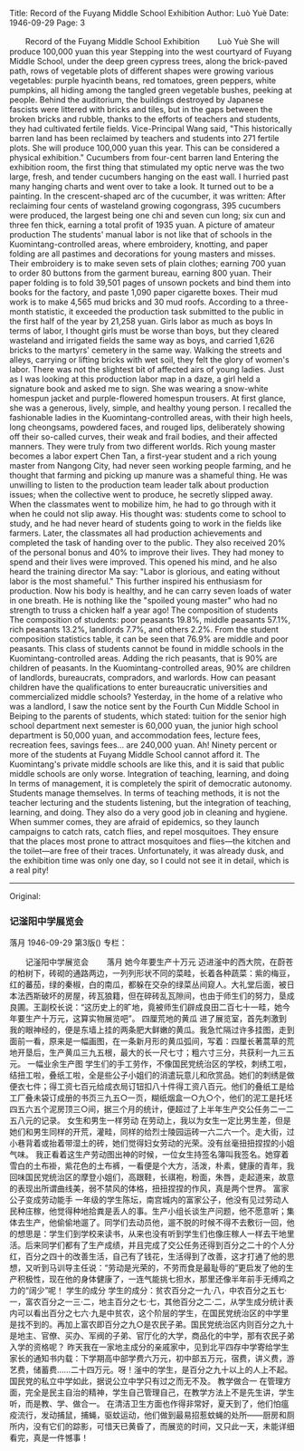 Title: Record of the Fuyang Middle School Exhibition
Author: Luò Yuè
Date: 1946-09-29
Page: 3

　　Record of the Fuyang Middle School Exhibition
　　Luò Yuè
            She will produce 100,000 yuan this year
    Stepping into the west courtyard of Fuyang Middle School, under the deep green cypress trees, along the brick-paved path, rows of vegetable plots of different shapes were growing various vegetables: purple hyacinth beans, red tomatoes, green peppers, white pumpkins, all hiding among the tangled green vegetable bushes, peeking at people. Behind the auditorium, the buildings destroyed by Japanese fascists were littered with bricks and tiles, but in the gaps between the broken bricks and rubble, thanks to the efforts of teachers and students, they had cultivated fertile fields. Vice-Principal Wang said, "This historically barren land has been reclaimed by teachers and students into 271 fertile plots. She will produce 100,000 yuan this year. This can be considered a physical exhibition."
            Cucumbers from four-cent barren land
    Entering the exhibition room, the first thing that stimulated my optic nerve was the two large, fresh, and tender cucumbers hanging on the east wall. I hurried past many hanging charts and went over to take a look. It turned out to be a painting. In the crescent-shaped arc of the cucumber, it was written: After reclaiming four cents of wasteland growing cogongrass, 395 cucumbers were produced, the largest being one chi and seven cun long; six cun and three fen thick, earning a total profit of 1935 yuan.
            A picture of amateur production
    The students' manual labor is not like that of schools in the Kuomintang-controlled areas, where embroidery, knotting, and paper folding are all pastimes and decorations for young masters and misses. Their embroidery is to make seven sets of plain clothes; earning 700 yuan to order 80 buttons from the garment bureau, earning 800 yuan. Their paper folding is to fold 39,501 pages of unsown pockets and bind them into books for the factory, and paste 1,090 paper cigarette boxes. Their mud work is to make 4,565 mud bricks and 30 mud roofs. According to a three-month statistic, it exceeded the production task submitted to the public in the first half of the year by 21,258 yuan.
            Girls labor as much as boys
    In terms of labor, I thought girls must be worse than boys, but they cleared wasteland and irrigated fields the same way as boys, and carried 1,626 bricks to the martyrs' cemetery in the same way. Walking the streets and alleys, carrying or lifting bricks with wet soil, they felt the glory of women's labor. There was not the slightest bit of affected airs of young ladies.
    Just as I was looking at this production labor map in a daze, a girl held a signature book and asked me to sign. She was wearing a snow-white homespun jacket and purple-flowered homespun trousers. At first glance, she was a generous, lively, simple, and healthy young person. I recalled the fashionable ladies in the Kuomintang-controlled areas, with their high heels, long cheongsams, powdered faces, and rouged lips, deliberately showing off their so-called curves, their weak and frail bodies, and their affected manners. They were truly from two different worlds.
            Rich young master becomes a labor expert
    Chen Tan, a first-year student and a rich young master from Nangong City, had never seen working people farming, and he thought that farming and picking up manure was a shameful thing. He was unwilling to listen to the production team leader talk about production issues; when the collective went to produce, he secretly slipped away. When the classmates went to mobilize him, he had to go through with it when he could not slip away. His thought was: students come to school to study, and he had never heard of students going to work in the fields like farmers. Later, the classmates all had production achievements and completed the task of handing over to the public. They also received 20% of the personal bonus and 40% to improve their lives. They had money to spend and their lives were improved. This opened his mind, and he also heard the training director Ma say: "Labor is glorious, and eating without labor is the most shameful." This further inspired his enthusiasm for production. Now his body is healthy, and he can carry seven loads of water in one breath. He is nothing like the "spoiled young master" who had no strength to truss a chicken half a year ago!
            The composition of students
    The composition of students: poor peasants 19.8%, middle peasants 57.1%, rich peasants 13.2%, landlords 7.7%, and others 2.2%. From the student composition statistics table, it can be seen that 76.9% are middle and poor peasants. This class of students cannot be found in middle schools in the Kuomintang-controlled areas. Adding the rich peasants, that is 90% are children of peasants. In the Kuomintang-controlled areas, 90% are children of landlords, bureaucrats, compradors, and warlords. How can peasant children have the qualifications to enter bureaucratic universities and commercialized middle schools?
    Yesterday, in the home of a relative who was a landlord, I saw the notice sent by the Fourth Cun Middle School in Beiping to the parents of students, which stated: tuition for the senior high school department next semester is 60,000 yuan, the junior high school department is 50,000 yuan, and accommodation fees, lecture fees, recreation fees, savings fees... are 240,000 yuan. Ah! Ninety percent or more of the students at Fuyang Middle School cannot afford it. The Kuomintang's private middle schools are like this, and it is said that public middle schools are only worse.
            Integration of teaching, learning, and doing
    In terms of management, it is completely the spirit of democratic autonomy. Students manage themselves. In terms of teaching methods, it is not the teacher lecturing and the students listening, but the integration of teaching, learning, and doing.
    They also do a very good job in cleaning and hygiene. When summer comes, they are afraid of epidemics, so they launch campaigns to catch rats, catch flies, and repel mosquitoes. They ensure that the places most prone to attract mosquitoes and flies—the kitchen and the toilet—are free of their traces. Unfortunately, it was already dusk, and the exhibition time was only one day, so I could not see it in detail, which is a real pity!



<hr /> 

Original: 


### 记滏阳中学展览会
落月
1946-09-29
第3版()
专栏：

　　记滏阳中学展览会
　　落月
            她今年要生产十万元
    迈进滏中的西大院，在蔚苍的柏树下，砖砌的通路两边，一列列形状不同的菜畦，长着各种蔬菜：紫的梅豆，红的蕃茄，绿的秦椒，白的南瓜，都躲在交杂的绿菜丛间窥人。大礼堂后面，被日本法西斯破坏的房屋，砖瓦狼籍，但在碎砖乱瓦隙间，也由于师生们的努力，垦成良圃。王副校长说：“这历史上的旷地，竟被师生们辟成良田二百七十一畦，她今年要生产十万元，这算实物展览吧”。
            四厘荒地的黄瓜
    进了展览室，首先刺激到我的眼神经的，便是东墙上挂的两条肥大鲜嫩的黄瓜。我急忙隔过许多挂图，走到面前一看，原来是一幅画图，在一条新月形的黄瓜弧间，写着：四厘长著蒿草的荒地开垦后，生产黄瓜三九五根，最大的长一尺七寸；粗六寸三分，共获利一九三五元。
            一幅业余生产图
    学生们的手工劳作，不像国民党统治区的学校，刺绣工啦，结扭工啦，叠纸工啦，全是些公子小姐们的消遣玩意儿和欣赏品。她们的刺绣是做便衣七件；得工资七百元给成衣局订钮扣八十件得工资八百元。他们的叠纸工是给工厂叠未袋订成册的书页三九五○一页，糊纸烟盒一○九○个，他们的泥工是托坯四五六五个泥房顶三○间，据三个月的统计，便超过了上半年生产交公任务二一二五八元的记录。
            女生和男生一样劳动
    在劳动上，我以为女生一定比男生差，但是她们和男生同样的开荒，灌畦，同样的给烈士陵园运砖一六二六一个。走大街，过小巷背着或抬着带湿土的砖，她们觉得妇女劳动的光荣。没有丝毫扭扭捏捏的小姐气味。
    我正看着这生产劳动图出神的时候，一位女生持签名簿叫我签名。她穿着雪白的土布褂，紫花色的土布裤，一看便是个大方，活泼，朴素，健康的青年，我回味国民党统治区的摩登小姐们，高跟鞋，长祺袍，粉面，朱唇，走起道来，故意的表现出所谓曲线美，弱不禁风的体格，扭扭捏捏的作风，真是两个世界。
            富家公子变成劳动能手
    一年级的学生陈坛，南宫城内的富家公子，他没有见过劳动人民种庄稼，他觉得种地拾粪是丢人的事。生产小组长谈生产问题，他不愿意听；集体去生产，他偷偷地遛了。同学们去动员他，遛不脱的时候不得不去敷衍一回，他的想思是：学生们到学校来读书，从来也没有听到学生们也像庄稼人一样去干地里活。后来同学们都有了生产成绩，并且完成了交公任务还得到百分之二十的个人分红，百分之四十的改善生活，自己有了钱花，生活得到了改善，这才打通了他的思想，又听到马训导主任说：“劳动是光荣的，不劳而食是最耻辱的”更启发了他的生产积极性，现在他的身体健康了，一连气能挑七担水，那里还像半年前手无缚鸡之力的“阔少”呢！
            学生的成分
    学生的成分：贫农百分之一九·八，中农百分之五七·一，富农百分之一三·二，地主百分之七·七，其他百分之二·二，从学生成分统计表内可以看出百分之七六·九是中贫农，这个阶层的学生，在国民党统治区的中学里是找不到的。再加上富农即百分之九○是农民子弟。国民党统治区内则百分之九十是地主、官僚、买办、军阀的子弟、官厅化的大学，商品化的中学，那有农民子弟入学的资格呢？
    昨天我在一家地主成分的亲戚家中，见到北平四存中学寄给学生家长的通知书内载：下学期高中部学费六万元，初中部五万元，宿费，讲义费，游艺费，储蓄费……二十四万元。呀！滏中的学生，是百分之九十以上的人上不起。国民党的私立中学如此，据说公立中学只有过之而无不及。
            教学做合一
    在管理方面，完全是民主自治的精神，学生自己管理自己，在教学方法上不是先生讲，学生听，而是教、学、做合一。
    在清洁卫生方面也作得非常好，夏天到了，他们怕瘟疫流行，发动捕鼠，捕蝇，驱蚊运动，他们做到最易招惹蚊蝇的处所——厨房和厕所内，没有它们的踪影，可惜天已黄昏了，而展览的时间，又只此一天，未能详细看完，真是一件憾事！
